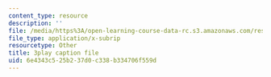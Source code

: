 ```yaml
---
content_type: resource
description: ''
file: /media/https%3A/open-learning-course-data-rc.s3.amazonaws.com/res-8-005-vibrations-and-waves-problem-solving-fall-2012/6e4343c525b237d0c338b334706f559d_U_C7xW_gCfI.srt
file_type: application/x-subrip
resourcetype: Other
title: 3play caption file
uid: 6e4343c5-25b2-37d0-c338-b334706f559d
---
```

